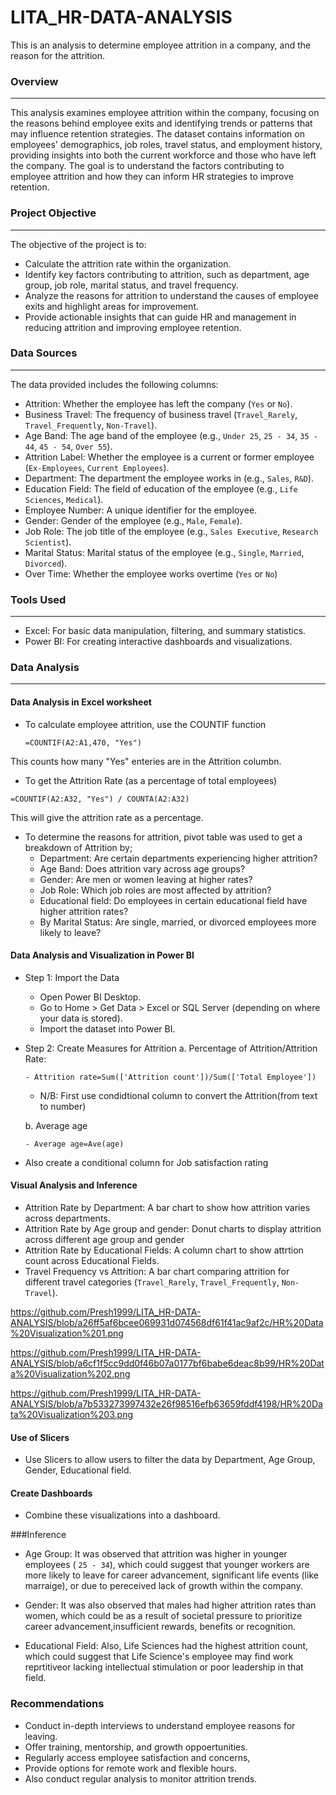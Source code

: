 # LITA_HR-DATA-ANALYSIS
This is an analysis to determine  employee attrition in a company, and the reason for the attrition.

### Overview
----
This analysis examines employee attrition within the company, focusing on the reasons behind employee exits and identifying trends or patterns that may influence retention strategies. The dataset contains information on employees' demographics, job roles, travel status, and employment history, providing insights into both the current workforce and those who have left the company. The goal is to understand the factors contributing to employee attrition and how they can inform HR strategies to improve retention.


### Project Objective
----
The objective of the project is to:
 - Calculate the attrition rate within the organization.
 - Identify key factors contributing to attrition, such as department, age group, job role, marital status, and travel frequency.
 - Analyze the reasons for attrition to understand the causes of employee exits and highlight areas for improvement.
 - Provide actionable insights that can guide HR and management in reducing attrition and improving employee retention.

### Data Sources
----
The data provided includes the following columns:
  - Attrition: Whether the employee has left the company (`Yes` or `No`).
  - Business Travel: The frequency of business travel (`Travel_Rarely`, `Travel_Frequently`, `Non-Travel`).
  - Age Band: The age band of the employee (e.g., `Under 25`, `25 - 34`, `35 - 44`, `45 - 54`, `Over 55`).
  - Attrition Label: Whether the employee is a current or former employee (`Ex-Employees`, `Current Employees`).
 -  Department: The department the employee works in (e.g., `Sales`, `R&D`).
 -  Education Field: The field of education of the employee (e.g., `Life Sciences`, `Medical`).
 -  Employee Number: A unique identifier for the employee.
 -  Gender: Gender of the employee (e.g., `Male`, `Female`).
 -  Job Role: The job title of the employee (e.g., `Sales Executive`, `Research Scientist`).
 -  Marital Status: Marital status of the employee (e.g., `Single`, `Married`, `Divorced`).
 -  Over Time: Whether the employee works overtime (`Yes` or `No`)

### Tools Used
----
  - Excel: For basic data manipulation, filtering, and summary statistics.
  -  Power BI: For creating interactive dashboards and visualizations.
    
    
### Data Analysis
----
#### Data Analysis in Excel worksheet
   
   - To calculate employee attrition, use the COUNTIF function

         =COUNTIF(A2:A1,470, "Yes")

   This counts how many "Yes" enteries are in the Attrition columbn.
  
   - To get the	Attrition Rate (as a percentage of total employees)

    =COUNTIF(A2:A32, "Yes") / COUNTA(A2:A32)

 This will give the attrition rate as a percentage.

 - To determine the reasons for attrition, pivot table was used to get a breakdown of Attrition by;
   -  Department: Are certain departments experiencing higher attrition?
   -  Age Band: Does attrition vary across age groups?
   -  Gender: Are men or women leaving at higher rates?
   -  Job Role: Which job roles are most affected by attrition?
   -  Educational field: Do employees in certain educational field have higher attrition rates?
   -  By Marital Status: Are single, married, or divorced employees more likely to leave?

  ####  Data Analysis and Visualization in Power BI
   -  Step 1: Import the Data
      -  Open Power BI Desktop.
      -  Go to Home > Get Data > Excel or SQL Server (depending on where your data is stored).
       - 	Import the dataset into Power BI.

   -  Step 2: Create Measures for Attrition
       a. Percentage of Attrition/Attrition Rate:
      
          - Attrition rate=Sum(['Attrition count'])/Sum(['Total Employee'])
      
         -  N/B: First use condidtional column to convert the Attrition(from text to number)
           
        b. Average age
      
          - Average age=Ave(age)

   - Also create a conditional column for Job satisfaction rating

#### Visual Analysis and Inference
 - Attrition Rate by Department: A bar chart to show how attrition varies across departments.
 - Attrition Rate by Age group and gender: Donut charts to display attrition across different age group and gender
 - Attrition Rate by Educational Fields: A column chart to show attrtion count across Educational Fields.
 - Travel Frequency vs Attrition: A bar chart comparing attrition for different travel categories (`Travel_Rarely`, `Travel_Frequently`, `Non-Travel`).

https://github.com/Presh1999/LITA_HR-DATA-ANALYSIS/blob/a26ff5af6bcee069931d074568df61f41ac9af2c/HR%20Data%20Visualization%201.png

https://github.com/Presh1999/LITA_HR-DATA-ANALYSIS/blob/a6cf1f5cc9dd0f46b07a0177bf6babe6deac8b99/HR%20Data%20Visualization%202.png

https://github.com/Presh1999/LITA_HR-DATA-ANALYSIS/blob/a7b533273997432e26f98516efb63659fddf4198/HR%20Data%20Visualization%203.png

#### Use of Slicers
  - Use Slicers to allow users to filter the data by Department, Age Group, Gender, Educational field.

#### Create Dashboards
  -	Combine these visualizations into a dashboard.

###Inference
 - Age Group: It was observed that attrition was higher in younger employees
( `25 - 34`), which could suggest that younger workers are more likely to leave for career advancement, significant life events (like marraige), or due to pereceived lack of growth within the company.

 - Gender: It was also observed that males had higher attrition rates than women, which could be as a result of societal pressure to prioritize career advancement,insufficient rewards, benefits or recognition.

 - Educational Field: Also, Life Sciences had the highest attrition count, which could suggest that Life Science's employee may find work reprtitiveor lacking intellectual stimulation or poor leadership in that field.
  

### Recommendations
  - Conduct in-depth interviews to understand employee reasons for leaving.
  - Offer training, mentorship, and growth oppoertunities.
  - Regularly access employee satisfaction and concerns,
  - Provide options for remote work and flexible hours.
  - Also conduct regular analysis to monitor attrition trends.




